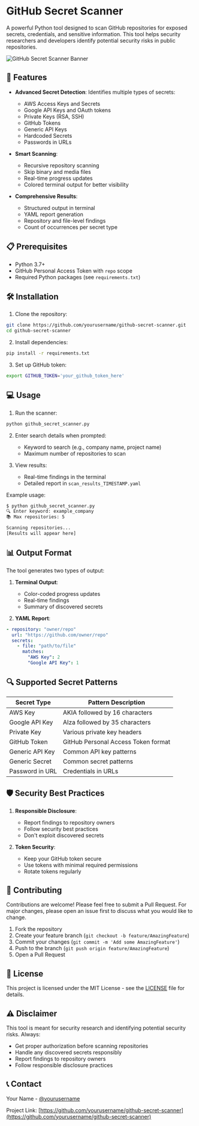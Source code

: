 # GitHub Secret Scanner

A powerful Python tool designed to scan GitHub repositories for exposed secrets, credentials, and sensitive information. This tool helps security researchers and developers identify potential security risks in public repositories.

![GitHub Secret Scanner Banner](docs/banner.png)

## 🚀 Features

- **Advanced Secret Detection**: Identifies multiple types of secrets:
  - AWS Access Keys and Secrets
  - Google API Keys and OAuth tokens
  - Private Keys (RSA, SSH)
  - GitHub Tokens
  - Generic API Keys
  - Hardcoded Secrets
  - Passwords in URLs

- **Smart Scanning**:
  - Recursive repository scanning
  - Skip binary and media files
  - Real-time progress updates
  - Colored terminal output for better visibility

- **Comprehensive Results**:
  - Structured output in terminal
  - YAML report generation
  - Repository and file-level findings
  - Count of occurrences per secret type

## 📋 Prerequisites

- Python 3.7+
- GitHub Personal Access Token with `repo` scope
- Required Python packages (see `requirements.txt`)

## 🛠️ Installation

1. Clone the repository:
```bash
git clone https://github.com/yourusername/github-secret-scanner.git
cd github-secret-scanner
```

2. Install dependencies:
```bash
pip install -r requirements.txt
```

3. Set up GitHub token:
```bash
export GITHUB_TOKEN='your_github_token_here'
```

## 💻 Usage

1. Run the scanner:
```bash
python github_secret_scanner.py
```

2. Enter search details when prompted:
   - Keyword to search (e.g., company name, project name)
   - Maximum number of repositories to scan

3. View results:
   - Real-time findings in the terminal
   - Detailed report in `scan_results_TIMESTAMP.yaml`

Example usage:
```bash
$ python github_secret_scanner.py
🔍 Enter keyword: example_company
📚 Max repositories: 5

Scanning repositories...
[Results will appear here]
```

## 📊 Output Format

The tool generates two types of output:

1. **Terminal Output**:
   - Color-coded progress updates
   - Real-time findings
   - Summary of discovered secrets

2. **YAML Report**:
```yaml
- repository: "owner/repo"
  url: "https://github.com/owner/repo"
  secrets:
    - file: "path/to/file"
      matches:
        "AWS Key": 2
        "Google API Key": 1
```

## 🔍 Supported Secret Patterns

| Secret Type | Pattern Description |
|-------------|-------------------|
| AWS Key | AKIA followed by 16 characters |
| Google API Key | AIza followed by 35 characters |
| Private Key | Various private key headers |
| GitHub Token | GitHub Personal Access Token format |
| Generic API Key | Common API key patterns |
| Generic Secret | Common secret patterns |
| Password in URL | Credentials in URLs |

## 🛡️ Security Best Practices

1. **Responsible Disclosure**:
   - Report findings to repository owners
   - Follow security best practices
   - Don't exploit discovered secrets

2. **Token Security**:
   - Keep your GitHub token secure
   - Use tokens with minimal required permissions
   - Rotate tokens regularly

## 🤝 Contributing

Contributions are welcome! Please feel free to submit a Pull Request. For major changes, please open an issue first to discuss what you would like to change.

1. Fork the repository
2. Create your feature branch (`git checkout -b feature/AmazingFeature`)
3. Commit your changes (`git commit -m 'Add some AmazingFeature'`)
4. Push to the branch (`git push origin feature/AmazingFeature`)
5. Open a Pull Request

## 📝 License

This project is licensed under the MIT License - see the [LICENSE](LICENSE) file for details.

## ⚠️ Disclaimer

This tool is meant for security research and identifying potential security risks. Always:
- Get proper authorization before scanning repositories
- Handle any discovered secrets responsibly
- Report findings to repository owners
- Follow responsible disclosure practices

## 📞 Contact

Your Name - [@yourusername](https://github.com/yourusername)

Project Link: [https://github.com/yourusername/github-secret-scanner](https://github.com/yourusername/github-secret-scanner) 